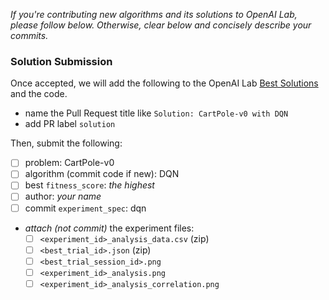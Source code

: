 _If you're contributing new algorithms and its solutions to OpenAI Lab, please follow below. Otherwise, clear below and concisely describe your commits._

### Solution Submission

Once accepted, we will add the following to the OpenAI Lab [Best Solutions](http://kengz.me/openai_lab/#problems) and the code.

- name the Pull Request title like `Solution: CartPole-v0 with DQN`
- add PR label `solution`

Then, submit the following:

- [ ] problem: CartPole-v0
- [ ] algorithm (commit code if new): DQN
- [ ] best `fitness_score`: _the highest_
- [ ] author: _your name_
- [ ] commit `experiment_spec`: dqn
- _attach (not commit)_ the experiment files:
    - [ ] `<experiment_id>_analysis_data.csv` (zip)
    - [ ] `<best_trial_id>.json` (zip)
    - [ ] `<best_trial_session_id>.png`
    - [ ] `<experiment_id>_analysis.png`
    - [ ] `<experiment_id>_analysis_correlation.png`
